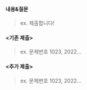 #### 내용&질문
> ex. 제출합니다!

#### <기존 제출>
> ex. 문제번호 1023, 2022...

#### <추가 제출>
> ex. 문제번호 1023, 2022...
